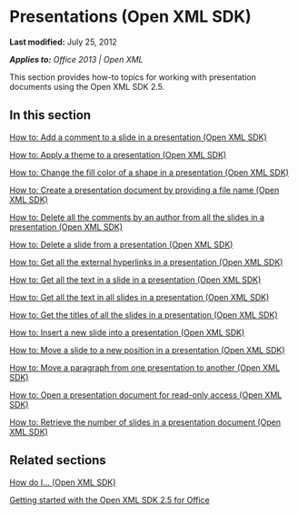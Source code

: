 <!--This is the start of the document-->
# Presentations (Open XML SDK)
**Last modified:** July 25, 2012

_**Applies to:** Office 2013 | Open XML_

This section provides how-to topics for working with presentation documents using the Open XML SDK 2.5.


## In this section
 [How to: Add a comment to a slide in a presentation (Open XML SDK)](https://github.com/jhershey00/OpenXMLTest/blob/master/articles/403abe97-7ab2-40ba-92c0-d6312a6d10c8.md)

 [How to: Apply a theme to a presentation (Open XML SDK)](https://github.com/jhershey00/OpenXMLTest/blob/master/articles/d7575014-8187-4e55-bafa-15bc317bf8c8.md)

 [How to: Change the fill color of a shape in a presentation (Open XML SDK)](https://github.com/jhershey00/OpenXMLTest/blob/master/articles/e3adae2b-c7e8-45f4-b1fc-93d937f4b3b1.md)

 [How to: Create a presentation document by providing a file name (Open XML SDK)](https://github.com/jhershey00/OpenXMLTest/blob/master/articles/3d4a800e-64f0-4715-919f-a8f7d92a5c37.md)

 [How to: Delete all the comments by an author from all the slides in a presentation (Open XML SDK)](https://github.com/jhershey00/OpenXMLTest/blob/master/articles/3b892a6a-2972-461e-94a9-0a1ede854bda.md)

 [How to: Delete a slide from a presentation (Open XML SDK)](https://github.com/jhershey00/OpenXMLTest/blob/master/articles/98781b17-8de4-46e9-b29a-5b4033665491.md)

 [How to: Get all the external hyperlinks in a presentation (Open XML SDK)](https://github.com/jhershey00/OpenXMLTest/blob/master/articles/d6daf04e-3e45-4570-a184-8f0449c7ab91.md)

 [How to: Get all the text in a slide in a presentation (Open XML SDK)](https://github.com/jhershey00/OpenXMLTest/blob/master/articles/6de46612-f864-413f-a504-11ea85f1f88f.md)

 [How to: Get all the text in all slides in a presentation (Open XML SDK)](https://github.com/jhershey00/OpenXMLTest/blob/master/articles/debad542-5915-45ad-a71c-eeb95b40ec1a.md)

 [How to: Get the titles of all the slides in a presentation (Open XML SDK)](https://github.com/jhershey00/OpenXMLTest/blob/master/articles/b7d5d1fd-dcdf-4f88-9d57-884562c8144f.md)

 [How to: Insert a new slide into a presentation (Open XML SDK)](https://github.com/jhershey00/OpenXMLTest/blob/master/articles/6079a1ae-4567-4d99-b350-b819fd06fe5c.md)

 [How to: Move a slide to a new position in a presentation (Open XML SDK)](https://github.com/jhershey00/OpenXMLTest/blob/master/articles/95fd9dcd-41e9-4e83-9191-2f3110ae73d5.md)

 [How to: Move a paragraph from one presentation to another (Open XML SDK)](https://github.com/jhershey00/OpenXMLTest/blob/master/articles/ef817bef-27cd-4c2a-acf3-b7bba17e6e1e.md)

 [How to: Open a presentation document for read-only access (Open XML SDK)](https://github.com/jhershey00/OpenXMLTest/blob/master/articles/8dc8a6ac-aa9e-47cc-b45e-e128fcec3c57.md)

 [How to: Retrieve the number of slides in a presentation document (Open XML SDK)](https://github.com/jhershey00/OpenXMLTest/blob/master/articles/b6f429a7-4489-4155-b713-2139f3add8c2.md)


## Related sections
 [How do I... (Open XML SDK)](https://github.com/jhershey00/OpenXMLTest/blob/master/articles/b5cc0e8d-da79-482a-81fa-f18c18d29f6c.md)

 [Getting started with the Open XML SDK 2.5 for Office](https://github.com/jhershey00/OpenXMLTest/blob/master/articles/7b729dda-bbb6-437e-93d6-7bfe7b8183fa.md)


